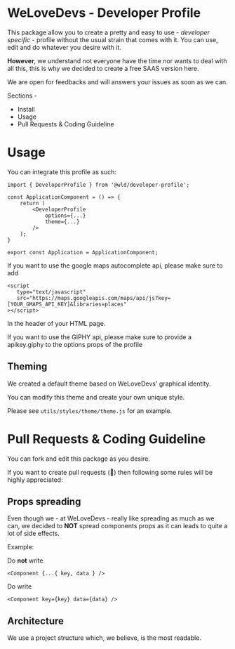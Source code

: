# WeLoveDevs - Developer Profile

This package allow you to create a pretty and easy to use - _developer specific_ - profile without the usual strain that comes with it.
You can use, edit and do whatever you desire with it.

**However**, we understand not everyone have the time nor wants to deal with all this, this is why we decided to create a free SAAS version here.

We are open for feedbacks and will answers your issues as soon as we can.

Sections -

-   Install
-   Usage
-   Pull Requests & Coding Guideline

# Usage

You can integrate this profile as such:

```
import { DeveloperProfile } from '@wld/developer-profile';

const ApplicationComponent = () => {
    return (
        <DeveloperProfile
            options={...}
            theme={...}
        />
    );
}

export const Application = ApplicationComponent;
```

If you want to use the google maps autocomplete api, please make sure to add

```
<script
   type="text/javascript"
   src="https://maps.googleapis.com/maps/api/js?key=[YOUR_GMAPS_API_KEY]&libraries=places"
></script>
```
In the header of your HTML page. 

If you want to use the GIPHY api, please make sure to provide a apikey.giphy to the options props of the profile
## Theming

We created a default theme based on WeLoveDevs' graphical identity.

You can modify this theme and create your own unique style.

Please see `utils/styles/theme/theme.js` for an example.


# Pull Requests & Coding Guideline

You can fork and edit this package as you desire.

If you want to create pull requests (💙) then following some rules will be highly appreciated:

## Props spreading

Even though we - at WeLoveDevs - really like spreading as much as we can, we decided to **NOT** spread components props as it can leads to quite a lot of side effects.

Example:

Do **not** write

`<Component {...{ key, data } />`

Do write

`<Component key={key} data={data} />`



## Architecture

We use a project structure which, we believe, is the most readable.
````
